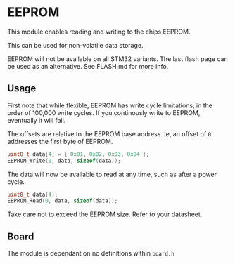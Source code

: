 # EEPROM
This module enables reading and writing to the chips EEPROM.

This can be used for non-volatile data storage.

EEPROM will not be available on all STM32 variants. The last flash page can be used as an alternative. See FLASH.md for more info.

## Usage

First note that while flexible, EEPROM has write cycle limitations, in the order of 100,000 write cycles. If you continously write to EEPROM, eventually it will fail.

The offsets are relative to the EEPROM base address.
Ie, an offset of `0` addresses the first byte of EEPROM.

```C
uint8_t data[4] = { 0x01, 0x02, 0x03, 0x04 };
EEPROM_Write(0, data, sizeof(data));
```

The data will now be available to read at any time, such as after a power cycle.

```C
uint8_t data[4];
EEPROM_Read(0, data, sizeof(data));
```

Take care not to exceed the EEPROM size. Refer to your datasheet.

## Board

The module is dependant on no definitions within `board.h`